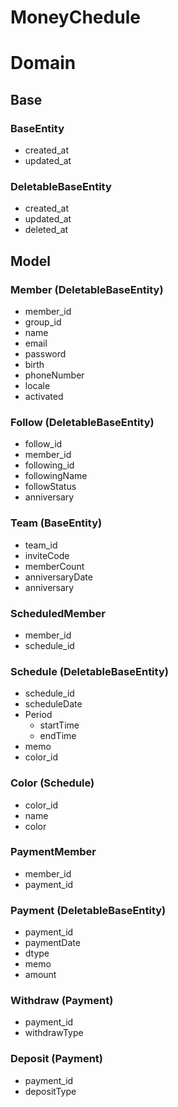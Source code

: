 # MoneyChedule

# Domain
## Base

### BaseEntity
- created_at
- updated_at    

### DeletableBaseEntity
- created_at
- updated_at
- deleted_at

## Model
### Member (DeletableBaseEntity)
- member_id
- group_id
- name
- email
- password
- birth
- phoneNumber
- locale
- activated

### Follow (DeletableBaseEntity)
- follow_id
- member_id
- following_id
- followingName
- followStatus
- anniversary

### Team (BaseEntity)
- team_id
- inviteCode
- memberCount
- anniversaryDate
- anniversary

### ScheduledMember
- member_id
- schedule_id

### Schedule (DeletableBaseEntity)
- schedule_id
- scheduleDate
- Period
  - startTime
  - endTime
- memo
- color_id

### Color (Schedule)
- color_id
- name
- color

### PaymentMember
- member_id
- payment_id

### Payment (DeletableBaseEntity)
- payment_id
- paymentDate
- dtype
- memo
- amount

### Withdraw (Payment)
- payment_id
- withdrawType

### Deposit (Payment)
- payment_id
- depositType
